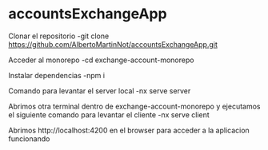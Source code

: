 # accountsExchangeApp

Clonar el repositorio
-git clone https://github.com/AlbertoMartinNot/accountsExchangeApp.git

Acceder al monorepo
-cd exchange-account-monorepo

Instalar dependencias
-npm i

Comando para levantar el server local
-nx serve server

Abrimos otra terminal dentro de exchange-account-monorepo y ejecutamos el siguiente comando para levantar el cliente
-nx serve client

Abrimos http://localhost:4200 en el browser para acceder a la aplicacion funcionando
